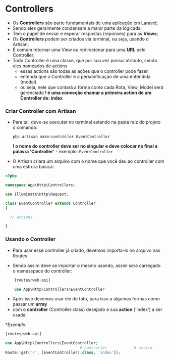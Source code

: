 # Controllers 

+ Os **Controllers** são parte fundamentais de uma aplicação em Laravel;
+ Sendo eles geralmente condensam a maior parte da lógicada;
+ Tem o papel de enviar e esperar respostas (reponses) para as **Views**;
+ Os **Controllers** podem ser criados via terminal, ou seja, usando o Artisan;
+ É comum retornar uma View ou redirecionar para uma **URL** pelo Controller;
+ Todo Controller é uma classe, que por sua vez possuí atributo, sendo eles nomeados de actions
	+ essas actions são todas as ações que o controller pode fazer, 
	+ entenda que o Controller é a personificação de uma entendida (model)
	+ ou seja, nele que contará a forma como cada Rota, View, Model será gerenciado 
	**! é uma conveção chamar a primeira action de um Controller de: index**

### Criar Controller com Artisan

- Para tal, deve-se executar no terminal estando na pasta raiz do projeto o comando:

	`php artisan make:controller EventController`

	**! o nome do controller deve ser no singular e deve colocar no final a palavra 'Controller'**
		- exemplo: `EventController`

- O Artisan criara um arquivo com o nome que você deu ao controller com uma estrura básica:
```php
<?php

namespace App\Http\Controllers;

use Illuminate\Http\Request;

class EventController extends Controller
{

  // actions

}
```

### Usando o Controller

- Para usar esse controller já criado, devemos importa-lo no arquivo nas Routes 

- Sendo assim deve se importar o mesmo usando, assim será carregado o namesspace do controller: 
```php 
	[routes/web.api]

	use App\Http\Controllers\EventController
```

- Após isso devemos usar ele de fato, para isso a algumas formas como passar um **array**
- com o **controller** (Controller:class) desejado e sua **action** ('index') a ser usada;

**Exemplo:*
```php
[routes/web.api]

use App\Http\Controllers\EventController;
								 # controller            # action
Route::get('/', [EventController::class, 'index']);
```

